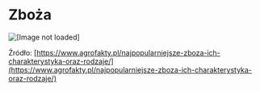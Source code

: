 # Zboża 
![[Image not loaded]](https://www.agrofakty.pl/wp-content/uploads/2021/12/cereal-gef6a4c187_1280.jpg)

Źródło: [https://www.agrofakty.pl/najpopularniejsze-zboza-ich-charakterystyka-oraz-rodzaje/](https://www.agrofakty.pl/najpopularniejsze-zboza-ich-charakterystyka-oraz-rodzaje/)

